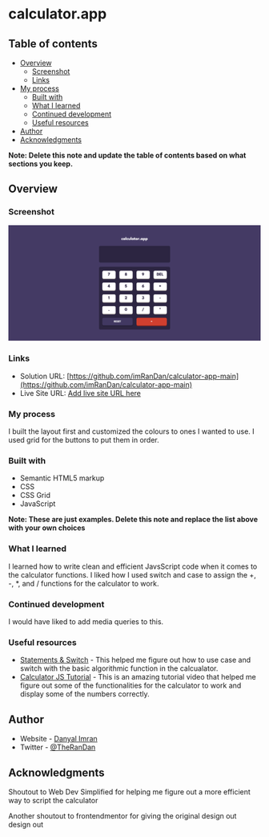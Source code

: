 # calculator.app

## Table of contents

- [Overview](#overview)
  - [Screenshot](#screenshot)
  - [Links](#links)
- [My process](#my-process)
  - [Built with](#built-with)
  - [What I learned](#what-i-learned)
  - [Continued development](#continued-development)
  - [Useful resources](#useful-resources)
- [Author](#author)
- [Acknowledgments](#acknowledgments)

**Note: Delete this note and update the table of contents based on what sections you keep.**

## Overview

### Screenshot

![](./images/calculator.app-screenshot.png)

### Links

- Solution URL: [https://github.com/imRanDan/calculator-app-main](https://github.com/imRanDan/calculator-app-main)
- Live Site URL: [Add live site URL here](https://your-live-site-url.com)

### My process
I built the layout first and customized the colours to ones I wanted to use. I used grid for the buttons to 
put them in order. 

### Built with

- Semantic HTML5 markup
- CSS
- CSS Grid
- JavaScript


**Note: These are just examples. Delete this note and replace the list above with your own choices**

### What I learned

I learned how to write clean and efficient JavsScript code when it comes to the calculator functions. I liked how I used switch and case to assign the +, -, *, and / functions for the calculator to work.

### Continued development

I would have liked to add media queries to this.

### Useful resources

- [Statements & Switch](https://developer.mozilla.org/en-US/docs/Web/JavaScript/Reference/Statements/switch) - This helped me figure out how to use case and switch with the basic algorithmic function in the calcualator. 
- [Calculator JS Tutorial](https://www.youtube.com/watch?v=j59qQ7YWLxw&t=509s) - This is an amazing tutorial video that helped me figure out some of the functionalities for the calculator to work and display some of the numbers correctly.

## Author

- Website - [Danyal Imran](https://danyalimran.com/)
- Twitter - [@TheRanDan](https://twitter.com/TheRanDan)


## Acknowledgments

Shoutout to Web Dev Simplified for helping me figure out a more efficient way to script the calculator

Another shoutout to frontendmentor for giving the original design out design out
